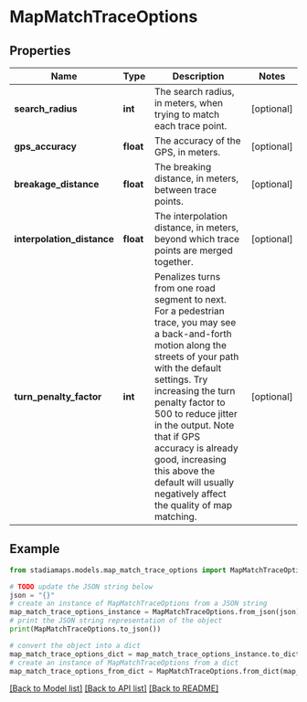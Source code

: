 # MapMatchTraceOptions


## Properties

Name | Type | Description | Notes
------------ | ------------- | ------------- | -------------
**search_radius** | **int** | The search radius, in meters, when trying to match each trace point. | [optional] 
**gps_accuracy** | **float** | The accuracy of the GPS, in meters. | [optional] 
**breakage_distance** | **float** | The breaking distance, in meters, between trace points. | [optional] 
**interpolation_distance** | **float** | The interpolation distance, in meters, beyond which trace points are merged together. | [optional] 
**turn_penalty_factor** | **int** | Penalizes turns from one road segment to next. For a pedestrian trace, you may see a back-and-forth motion along the streets of your path with the default settings. Try increasing the turn penalty factor to 500 to reduce jitter in the output. Note that if GPS accuracy is already good, increasing this above the default will usually negatively affect the quality of map matching. | [optional] 

## Example

```python
from stadiamaps.models.map_match_trace_options import MapMatchTraceOptions

# TODO update the JSON string below
json = "{}"
# create an instance of MapMatchTraceOptions from a JSON string
map_match_trace_options_instance = MapMatchTraceOptions.from_json(json)
# print the JSON string representation of the object
print(MapMatchTraceOptions.to_json())

# convert the object into a dict
map_match_trace_options_dict = map_match_trace_options_instance.to_dict()
# create an instance of MapMatchTraceOptions from a dict
map_match_trace_options_from_dict = MapMatchTraceOptions.from_dict(map_match_trace_options_dict)
```
[[Back to Model list]](../README.md#documentation-for-models) [[Back to API list]](../README.md#documentation-for-api-endpoints) [[Back to README]](../README.md)


